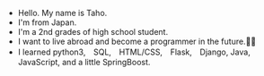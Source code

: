 - Hello. My name is Taho.
- I'm from Japan.
- I'm a 2nd grades of high school student.
- I want to live abroad and become a programmer in the future.🫶🏼
- I learned python3,　SQL,　HTML/CSS,　Flask,　Django, Java, JavaScript, and a little SpringBoost.

<!---
tahoito/tahoito is a ✨ special ✨ repository because its `README.md` (this file) appears on your GitHub profile.
You can click the Preview link to take a look at your changes.
--->
